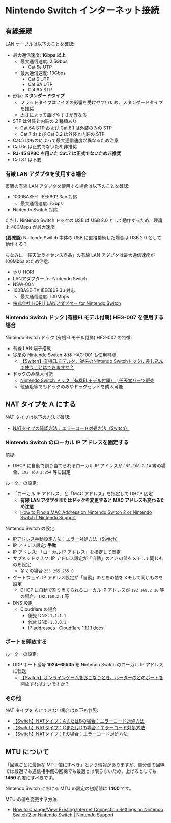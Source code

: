 # Nintendo Switch インターネット接続

## 有線接続

LAN ケーブルは以下のことを確認:

- 最大通信速度: **1Gbps 以上**
	- 最大通信速度: 2.5Gbps
		- Cat.5e UTP
	- 最大通信速度: 10Gbps
		- Cat.6 UTP
		- Cat.6A UTP
		- Cat.6A STP
- 形状: **スタンダードタイプ**
	- フラットタイプはノイズの影響を受けやすいため、スタンダードタイプを推奨
	- 太さによって曲げやすさが異なる
- STP は外装と内装の 2 種類あり
	- Cat.6A STP および Cat.8.1 は外装のみの STP
	- Cat.7 および Cat.8.2 は外装と内装の STP
- Cat.5 はものによって最大通信速度が異なるため注意
- Cat.6e は正式でないため非推奨
- **RJ-45 8P8C を用いた Cat.7 は正式でないため非推奨**
- Cat.8.1 は不要

### 有線 LAN アダプタを使用する場合

市販の有線 LAN アダプタを使用する場合は以下のことを確認:

- 1000BASE-T IEEE802.3ab 対応
	- 最大通信速度: 1Gbps
- Nintendo Switch 対応

ただし Nintendo Switch ドックの USB は USB 2.0 として動作するため、理論上 480Mbps が最大速度。

**(要確認)** Nintendo Switch 本体の USB に直接接続した場合は USB 2.0 として動作する？

ちなみに「任天堂ライセンス商品」の有線 LAN アダプタは最大通信速度が 100Mbps のため注意:

- ホリ HORI
- LANアダプター for Nintendo Switch
- NSW-004
- 100BASE-TX IEEE802.3u 対応
	- 最大通信速度: 100Mbps
- [株式会社 HORI | LANアダプター for Nintendo Switch](https://hori.jp/products/nsw/lanadapter/)

### Nintendo Switch ドック (有機ELモデル付属) HEG-007 を使用する場合

Nintendo Switch ドック (有機ELモデル付属) HEG-007 の特徴:

- 有線 LAN 端子搭載
- 従来の Nintendo Switch 本体 HAC-001 も使用可能
	- [【Switch】有機ELモデルを、従来のNintendo Switchドックに差し込んで使うことはできますか？](https://support-jp.nintendo.com/app/answers/detail/a_id/37466)
- ドックのみ購入可能
	- [Nintendo Switch ドック（有機ELモデル付属） | 任天堂パーツ販売](https://onlineshop.nintendo.co.jp/item-detail/1230069)
	- 他通販等でもドックのみやドックセットを購入可能

## NAT タイプを A にする

NAT タイプは以下の方法で確認:

- [NATタイプの確認方法：エラーコード対処方法（Switch）](https://support-jp.nintendo.com/app/answers/detail/a_id/34269)

### Nintendo Switch のローカル IP アドレスを固定する

前提:

- DHCP に自動で割り当てられるローカル IP アドレスが `192.168.2.10` 等の場合、`192.168.2.254` 等に固定

ルーターの設定:

- 「ローカル IP アドレス」と「MAC アドレス」を指定して DHCP 固定
	- **有線 LAN アダプタまたはドックを変更すると MAC アドレスも変わるため注意**
	- [How to Find a MAC Address on Nintendo Switch 2 or Nintendo Switch | Nintendo Support](https://en-americas-support.nintendo.com/app/answers/detail/a_id/22397)

Nintendo Switch の設定:

- [IPアドレス手動設定方法：エラー対処方法（Switch）](https://support-jp.nintendo.com/app/answers/detail/a_id/34008)
- IP アドレス設定: **手動**
- IP アドレス: 「ローカル IP アドレス」を指定して固定
- サブネットマスク: IP アドレス設定が「自動」のときの値をメモして同じものを設定
	- 多くの場合 `255.255.255.0`
- ゲートウェイ: IP アドレス設定が「自動」のときの値をメモして同じものを設定
	- DHCP に自動で割り当てられるローカル IP アドレスが `192.168.2.10` 等の場合、`192.168.2.1` 等
- DNS 設定
	- Cloudflare の場合
		- 優先 DNS: `1.1.1.1`
		- 代替 DNS: `1.0.0.1`
		- [IP addresses · Cloudflare 1.1.1.1 docs](https://developers.cloudflare.com/1.1.1.1/ip-addresses/)

### ポートを開放する

ルーターの設定:

- UDP ポート番号 **1024–65535** を Nintendo Switch のローカル IP アドレスに転送
	- [【Switch】オンラインゲームをおこなうとき、ルーターのどのポートを開放すればよいですか？](https://support-jp.nintendo.com/app/answers/detail/a_id/36082)

### その他

NAT タイプを A にできない場合は以下も参照:

- [【Switch】NATタイプ：AまたはBの場合：エラーコード対処方法](https://support-jp.nintendo.com/app/answers/detail/a_id/34273)
- [【Switch】NATタイプ：CまたはDの場合：エラーコード対処方法](https://support-jp.nintendo.com/app/answers/detail/a_id/34275)
- [【Switch】NATタイプ：Fの場合：エラーコード対処方法](https://support-jp.nintendo.com/app/answers/detail/a_id/34277)

## MTU について

「回線ごとに最適な MTU 値にすべき」という情報がありますが、自分側の回線では最適でも通信相手側の回線でも最適とは限らないため、上げるとしても **1450** 程度にすべきです。

Nintendo Switch における MTU の設定の初期値は **1400** です。

MTU の値を変更する方法:

- [How to Change/View Existing Internet Connection Settings on Nintendo Switch 2 or Nintendo Switch | Nintendo Support](https://en-americas-support.nintendo.com/app/answers/detail/a_id/22316)
